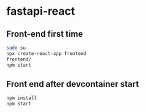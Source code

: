 # fastapi-react

## Front-end first time

```bash
sudo su
npx create-react-app frontend
frontend/
npm start
```

## Front end after devcontainer start

```bash
npm install
npm start

```
